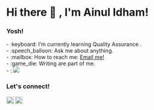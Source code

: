 # <summary><strong>Hi there :wave: , I'm Ainul Idham!</strong></summary>
### <summary><strong>Yosh!</strong></summary>
<p>
    - :keyboard: I’m currently learning Quality Assurance . </br>
    - :speech_balloon: Ask me about anything.</br>
    - :mailbox: How to reach me: <a href="mailto:ainul.idham.sttpln@gmail.com">Email me!</a>  </br>
    - :game_die: Writing are part of me. </br>
    - : <img src="https://img.shields.io/badge/Text%20Editor-Visual%20Studio%20Code-blue?&logo=visual%20studio%20code&logoColor=blue/Katalon%20Studio%20Code-green?&logo=katalon%20studio%20code&logoColor=green" />
<p>
 
### <summary><strong>Let's connect!</strong></summary>
<a href="https://www.instagram.com/ainul.idham/">
  <img align="left" alt="Goo's Instagram" width="20px" src="https://simpleicons.now.sh/instagram/495f7e" />
</a>
<a href="https://ainul-idhamid.blogspot.com/">
  <img align="left" alt="Goo's Blog" width="20px" src="https://simpleicons.now.sh/blogger/495f7e" />
</a>
